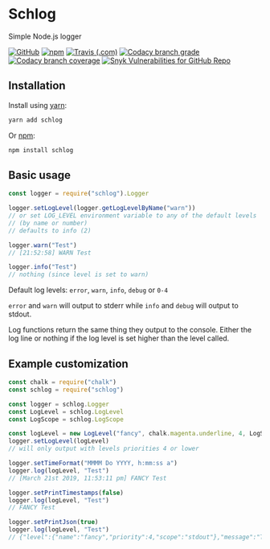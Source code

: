 # Schlog
Simple Node.js logger

[![GitHub](https://img.shields.io/github/license/sweepyoface/schlog.svg?logo=github)](https://github.com/sweepyoface/schlog/blob/master/LICENSE)
[![npm](https://img.shields.io/npm/v/schlog.svg?logo=npm)](https://www.npmjs.com/package/schlog)
[![Travis (.com)](https://img.shields.io/travis/com/sweepyoface/schlog.svg?logo=travis)](https://travis-ci.com/sweepyoface/schlog)
[![Codacy branch grade](https://img.shields.io/codacy/grade/cd83f435087041ccb72ca9be1a0cf9dc/master.svg?logo=codacy)](https://www.codacy.com/app/sweepyoface/schlog?utm_source=github.com&amp;utm_medium=referral&amp;utm_content=sweepyoface/schlog&amp;utm_campaign=Badge_Grade)
[![Codacy branch coverage](https://img.shields.io/codacy/coverage/cd83f435087041ccb72ca9be1a0cf9dc/master.svg?logo=codacy)](https://www.codacy.com/app/sweepyoface/schlog?utm_source=github.com&amp;utm_medium=referral&amp;utm_content=sweepyoface/schlog&amp;utm_campaign=Badge_Coverage)
[![Snyk Vulnerabilities for GitHub Repo](https://img.shields.io/snyk/vulnerabilities/github/sweepyoface/schlog.svg?logo=snyk)](https://snyk.io/test/github/sweepyoface/schlog?targetFile=package.json)

## Installation
Install using [yarn](https://yarnpkg.com/en/package/jest):

```bash
yarn add schlog
```

Or [npm](https://www.npmjs.com/):

```bash
npm install schlog
```
## Basic usage
```javascript
const logger = require("schlog").Logger

logger.setLogLevel(logger.getLogLevelByName("warn"))
// or set LOG_LEVEL environment variable to any of the default levels
// (by name or number)
// defaults to info (2)

logger.warn("Test")
// [21:52:58] WARN Test

logger.info("Test")
// nothing (since level is set to warn)
```
Default log levels: `error`, `warn`, `info`, `debug` or `0-4`

`error` and `warn` will output to stderr while `info` and `debug` will output to stdout.

Log functions return the same thing they output to the console. Either the log line or nothing if the log level is set higher than the level called.

## Example customization
```javascript
const chalk = require("chalk")
const schlog = require("schlog")

const logger = schlog.Logger
const LogLevel = schlog.LogLevel
const LogScope = schlog.LogScope

const logLevel = new LogLevel("fancy", chalk.magenta.underline, 4, LogScope.STDOUT)
logger.setLogLevel(logLevel)
// will only output with levels priorities 4 or lower

logger.setTimeFormat("MMMM Do YYYY, h:mm:ss a")
logger.log(logLevel, "Test")
// [March 21st 2019, 11:53:11 pm] FANCY Test

logger.setPrintTimestamps(false)
logger.log(logLevel, "Test")
// FANCY Test

logger.setPrintJson(true)
logger.log(logLevel, "Test")
// {"level":{"name":"fancy","priority":4,"scope":"stdout"},"message":"Test"}
```